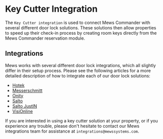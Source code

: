 # Key Cutter Integration

The `Key Cutter integration` is used to connect Mews Commander with several different door lock solutions. These solutions then allow properties to speed up their check-in process by creating room keys directly from the Mews Commander reservation module.

## Integrations

Mews works with several different door lock integrations, which all slightly differ in their setup process. Please see the following articles for a more detailed description of how to integrate each of our door lock solutions:

* [Hotek](hotek.md)
* [Messerschmitt](https://mews-systems.gitbook.io/guide/commander/settings/integrations/create-an-integration/facility-management/key-cutter-integration/messerschmitt)
* [Onity](onity.md)
* [Salto](salto.md)
* [Salto JustIN](https://mews-systems.gitbook.io/guide/commander/settings/integrations/create-an-integration/facility-management/key-cutter-integration/salto-justin)
* [VisiOnline](visionline.md)

If you are interested in using a key cutter solution at your property, or if you experience any trouble, please don't hesitate to contact our Mews integrations team for assistance at `integrations@mewssystems.com`.


